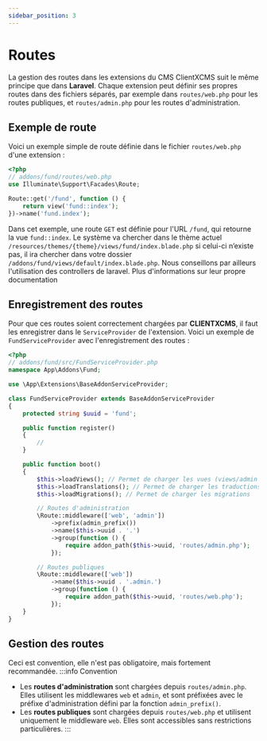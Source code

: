 ```yaml
---
sidebar_position: 3
---
```

# Routes

La gestion des routes dans les extensions du CMS ClientXCMS suit le même principe que dans **Laravel**. Chaque extension peut définir ses propres routes dans des fichiers séparés, par exemple dans `routes/web.php` pour les routes publiques, et `routes/admin.php` pour les routes d'administration.

## Exemple de route

Voici un exemple simple de route définie dans le fichier `routes/web.php` d'une extension :

```php
<?php
// addons/fund/routes/web.php
use Illuminate\Support\Facades\Route;

Route::get('/fund', function () {
    return view('fund::index');
})->name('fund.index');
```

Dans cet exemple, une route `GET` est définie pour l'URL `/fund`, qui retourne la vue `fund::index`. Le système va chercher dans le thème actuel `/resources/themes/{theme}/views/fund/index.blade.php` si celui-ci n’existe pas, il ira chercher dans votre dossier `/addons/fund/views/default/index.blade.php`.
Nous conseillons par ailleurs l'utilisation des controllers de laravel. Plus d'informations sur leur propre documentation
## Enregistrement des routes

Pour que ces routes soient correctement chargées par **CLIENTXCMS**, il faut les enregistrer dans le `ServiceProvider` de l'extension. Voici un exemple de `FundServiceProvider` avec l'enregistrement des routes :

```php
<?php
// addons/fund/src/FundServiceProvider.php
namespace App\Addons\Fund;

use \App\Extensions\BaseAddonServiceProvider;

class FundServiceProvider extends BaseAddonServiceProvider
{
    protected string $uuid = 'fund';

    public function register()
    {
        //
    }

    public function boot()
    {
        $this->loadViews(); // Permet de charger les vues (views/admin et views/default)
        $this->loadTranslations(); // Permet de charger les traductions (lang/fr et lang/en)
        $this->loadMigrations(); // Permet de charger les migrations

        // Routes d'administration
        \Route::middleware(['web', 'admin'])
            ->prefix(admin_prefix())
            ->name($this->uuid . '.')
            ->group(function () {
                require addon_path($this->uuid, 'routes/admin.php');
            });

        // Routes publiques
        \Route::middleware(['web'])
            ->name($this->uuid . '.admin.')
            ->group(function () {
                require addon_path($this->uuid, 'routes/web.php');
            });
    }
}
```

## Gestion des routes

Ceci est convention, elle n'est pas obligatoire, mais fortement recommandée.
:::info Convention
- Les **routes d'administration** sont chargées depuis `routes/admin.php`. Elles utilisent les middlewares `web` et `admin`, et sont préfixées avec le préfixe d'administration défini par la fonction `admin_prefix()`.
- Les **routes publiques** sont chargées depuis `routes/web.php` et utilisent uniquement le middleware `web`. Elles sont accessibles sans restrictions particulières.
:::